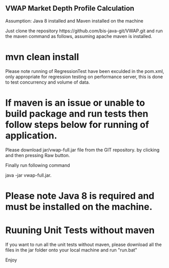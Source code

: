 VWAP Market Depth Profile Calculation
-------------------------------------
<p>
Assumption:
Java 8 installed and 
Maven installed on the machine
 </p>
<p>
Just clone the repository  https://github.com/bis-java-git/VWAP.git
and run the maven command as follows, assuming apache maven is installed.
</p>
<h1>mvn clean install</h1>

<p>
Please note running of RegressionTest have been exculded in the pom.xml, 
only appropriate for regression testing on performance server,
this is done to test concurrency and volume of data.
</p>

<p>
<h1>
If maven is an issue or unable to build package and run tests then follow steps below for running of application.
</h1>
</p>
<p>Please download jar/vwap-full.jar file from the GIT repository.
by clicking and then pressing Raw button.</p>
<p>Finally run following command</p>
<p>java -jar vwap-full.jar.</p1>

<p>
<h1>Please note Java 8 is required and must be installed on the machine.</h1>
</p>

<h1>Ruuning Unit Tests without maven</h1>
<p>If you want to run all the unit tests without maven, please download all the files in the jar folder onto your local machine
 and run "run.bat"
</p>
 
 
 Enjoy